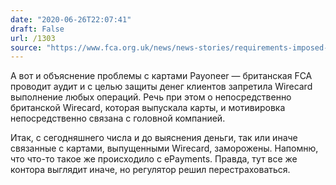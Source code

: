 ```yaml
---
date: "2020-06-26T22:07:41"
draft: False
url: /1303
source: "https://www.fca.org.uk/news/news-stories/requirements-imposed-wirecard-authorisation"
---
```


А вот и объяснение проблемы с картами Payoneer — британская FCA проводит аудит и с целью защиты денег клиентов запретила Wirecard выполнение любых операций. Речь при этом о непосредственно британской Wirecard, которая выпускала карты, и мотивировка непосредственно связана с головной компанией. 

Итак, с сегодняшнего числа и до выяснения деньги, так или иначе связанные с картами, выпущенными Wirecard, заморожены. Напомню, что что-то такое же происходило с ePayments. Правда, тут все же контора выглядит иначе, но регулятор решил перестраховаться.
